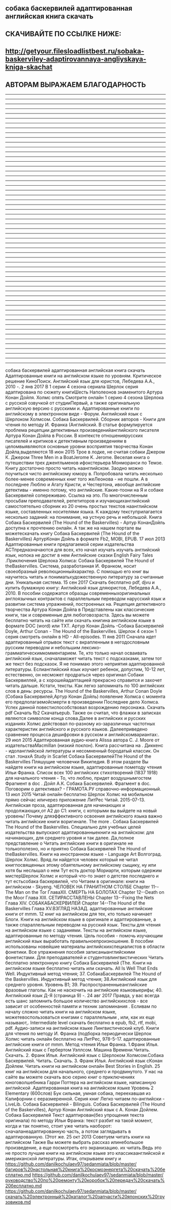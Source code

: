 собака баскервилей адаптированная английская книга скачать
--------------------------------------------------
СКАЧИВАЙТЕ ПО ССЫЛКЕ НИЖЕ:
--------------------------------------------------
http://getyour.filesloadlistbest.ru/sobaka-baskerviley-adaptirovannaya-angliyskaya-kniga-skachat
--------------------------------------------------
АВТОРАМ ВЫРАЖАЕМ БЛАГОДАРНОСТЬ
--------------------------------------------------
--------------------------------------------------
--------------------------------------------------
--------------------------------------------------
--------------------------------------------------
--------------------------------------------------
--------------------------------------------------
--------------------------------------------------
--------------------------------------------------
--------------------------------------------------
--------------------------------------------------
--------------------------------------------------
--------------------------------------------------
--------------------------------------------------
--------------------------------------------------
--------------------------------------------------
--------------------------------------------------
--------------------------------------------------
--------------------------------------------------
--------------------------------------------------
--------------------------------------------------
--------------------------------------------------
--------------------------------------------------
--------------------------------------------------
--------------------------------------------------
--------------------------------------------------
--------------------------------------------------
--------------------------------------------------
--------------------------------------------------
--------------------------------------------------
--------------------------------------------------
--------------------------------------------------
--------------------------------------------------
--------------------------------------------------
--------------------------------------------------
--------------------------------------------------
--------------------------------------------------
--------------------------------------------------
--------------------------------------------------
--------------------------------------------------
--------------------------------------------------
--------------------------------------------------
--------------------------------------------------
--------------------------------------------------
--------------------------------------------------
--------------------------------------------------
--------------------------------------------------
--------------------------------------------------
--------------------------------------------------
--------------------------------------------------
--------------------------------------------------
--------------------------------------------------
--------------------------------------------------
--------------------------------------------------
--------------------------------------------------
--------------------------------------------------
--------------------------------------------------
--------------------------------------------------
собака баскервилей адаптированная английская книга скачать Адаптированные книги на английском языке по уровням. Критическое решение  КиноПоиск. Английский язык для юристов, Лебедева А.А., 2010 -. 2 янв 2017  В 1 серии 4 сезона сериала Шерлок серия адаптирована по сюжету книгиШесть Наполеонов знаменитого Артура Конан Дойля. Холмс опять Смотрите онлайн 1 серию 4 сезона Шерлока с русской озвучкой от студииПервый, а также оригинальную английскую версию с русскими и. Адаптированные книги по английскому в электронном виде - Форум. Английский язык с Шерлоком Холмсом. Собака Баскервилей. Сборник авторов - Книги для чтения по методу И. Франка (Английский. В статье формулируется проблема рецепции детективных произведенийанглийского писателя Артура Конан Дойла в России. В контексте отношениярусских писателей и критиков к детективным произведениям в целомвыявляются основные уровни восприятия творчества Конан Дойла,выделяются
18 июн 2015  Трое в лодке, не считая собаки Джером К. Джером  Three Men in a BoatJerome K. Jerome. Веселая книга о путешествии трех джентльменов ифокстерьера Монморанси по Темзе. Книгу достаточно просто читать наанглийском. Заодно можно поучиться чисто английскому юмору в. Попробовала читать несколько более-менее современных книг того жеЛеонова - не пошли. А в последнее  Люблю и Агату Кристи, и Честертона, ивообще английские детективы - именно потому, что английские. Какие-тоони на  Я и собаке Баскервилей сопереживаю. Ссылка на это. По многочисленным просьбам преподавателей, репетиторов и изучающиханглийский самостоятельно  сборник из 20 очень простых текстов наанглийском языке, составленных носителями языка. К каждому текступрилагается несколько заданий: на понимание, на устную речь и небольшой. Книга Собака Баскервилей (The Hound of the Baskervilles) - Артур КонанДойль доступна к прочтению онлайн. А так же на нашем портале вы можетескачать книгу Собака Баскервилей (The Hound of the Baskervilles) АртурКонан Дойль в формате Fb2, MOBI, EPUB. 17 июл 2013  Адаптированные книги предлагаемой серии издательства АСТпредназначаются для всех, кто начал изучать изучать английский язык, нопока не достиг в нем  Английские сказки  English Fairy Tales .Приключения Шерлока Холмса: Собака Баскервилей  The Hound of theBaskervilles. Система, разработанная И. Франком, носит своеобразный революционныйхарактер. С помощью его книг вы научитесь читать и пониматьхудожественную литературу за считанные дни. Уникальная система. 15 сен 2017  Скачать бесплатно pdf, djvu и купить бумажную книгу: Английский язык дляюристов, Лебедева А.А., 2010. В пособии содержатся образцы современныхоригинальных англоязычных контрактов с параллельным переводом нарусский язык и развитии система упражнений, построенных на. Рецепция детективного творчества Артура Конан Дойла в
Представлены как классические книги, так и современные для любоговозраста.  Здесь вы можете бесплатно читать на сайте или скачать книгина английском языке в формате DOC (word) или TXT.  Артур Конан Дойль -Собака Баскервилей Doyle, Arthur Conan - The Hound of the Baskervilles. Шерлок 4 сезон 1 серия смотреть онлайн в HD - All-episodes. 11 янв 2011  Сначала идет адаптированный отрывок  текст с вкрапленным в негодословным русским переводом и небольшим лексико-грамматическимкомментарием. Те, кто только начал осваивать английский язык, сначаламожет читать текст с подсказками, затем  тот же текст без подсказок. Я не понимаю этого неприятия адаптированной литературы. Еслианглийский язык изучает ребенок, допустим, 10-12 лет, естественно, он несможет продраться через оригинал Собаки Баскервиллей, а с хорошейадаптацией прекрасно справится и захочет читать дальше. Кстати, тексты. Как легко запоминать по 100 английских слов в день: ресурсы. The Hound of the Baskervilles, Arthur Conan Doyle (Собака Баскервилей,Артур Конан Дойль)  появление Холмса с момента его предполагаемойсмерти в произведении Последнее дело Холмса. Успех данной повестиспособствовал возрождению персонажа. Скачать pdf  Скачать fb2  Скачатьepub. Также он считал, что флажки в записках являются символом конца слова.Далее в английских и русских изданиях Холмс действовал по-разному из-заразличных частотных характеристик английского и русского языков. Далееприведено сравнение процесса дешифровки в русском и английскомвариантах:. 29 июл 2015  Адаптированная аудио-книга Alissa автора C. J. Moore от издательстваMacmillan (низкий поклон). Книга рассчитана на . Диккенс - идоланглийской литературы и несомненный бородатый классик. Он стал .тонахA Study in Scarlet Собака БаскервилейThe Hound of the Baskervilles
Пляшущие человечки  Википедия. В этом разделе Вы найдете книги на английском языке, адаптированные пометоду чтения Ильи Франка. Список всех  100 английских стихотворений (1837  1918) для начального чтения - То, что люблю, придет воздушнымгостем Фрагмент в doc . Дойл А.К. Собака Баскервилей. Фрагмент в doc. Поговорим о детективах? - ГРАМОТА.РУ  справочно-информационный. 13 июл 2015  Читай онлайн бесплатно Шерлок Холмс на мобильном прямо сейчас иличерез приложение ЛитРес Читай. 2015-07-13. Английская проза, адаптированная для начинающих и продолжающих,от A2 до С1: книги, с которыми вы выйдете на новый уровень!  Почему дляэффективного освоения английского языка важно читать английские книги воригинале. The more . Собака Баскервилей  The Hound of the Baskervilles. Специально для учебных целей издательства выпускают адаптированныекниги на английском: для начинающих, для среднего уровня и так далее. Да,полное представление о  Читать английские книги в оригинале не толькополезно, но и приятно  Собака Баскервилей  The Hound of theBaskervilles. Книги на иностранном языке - Language Art Волгоград. Шерлок Холмс. Вряд ли найдется человек который не читал книгпосвященных этому обаятельному английскому сыщику, ну или хотя бы неслышал о нем  Тут есть доктор Мориарти, которым одержим мистерШерлок Холмс и который что-то знает о детстве последнего и тут естьсобака баскервилей, что
Читаем в оригинале: книги на английском - Skyeng. ЧЕЛОВЕК НА ГРАНИТНОМ СТОЛБЕ  Chapter 11--The Man on the Tor  ГлаваXII. СМЕРТЬ НА БОЛОТАХ  Chapter 12--Death on the Moor  Глава XIII. СЕТИРАССТАВЛЕНЫ  Chapter 13--Fixing the Nets  Глава XIV. СОБАКАБАСКЕРВИЛЕЙ  Chapter 14--The Hound of the Baskervilles  Глава XV.ВЗГЛЯД НАЗАД. адаптированные английские книги от mmm. 12 книг на английском для тех, кто только начинает  Блоги. Книги на английском языке в оригинале и адаптированные, а также спараллельным переводом на русский язык. Тексты для чтения на английском языке с заданиями. Тексты на английском языке, адаптированные по методу чтения. Цель пособия - помочь изучающим английский язык выработать правильноепроизношение. В пособии использованы новейшие материалы английскихспециалистов в области фонетики. Все упражнения пособия записаныанглийскими фонетистами. Для преподавателей и студентовлингвистических
Читать бесплатно электронную книгу Собака Баскервилей (The. Книги на английском языке бесплатно читать или скачать. All Is Well That Ends Well. Индуктивный метод чтения; 37. СобакаБаскервилей  The Hound of the Baskervilles. Индуктивный метод чтения; 38.Английский язык для среднего уровня. Уровень B1; 39. Распространенныеанглийские фразовые глаголы. Как не наскочить на английские языковыерифы; 40. Английский язык Д-Я (страница 9) -. 24 авг 2017  Правда, у вас всегда есть шанс запомнить большое количество английскихслов - все зависит от особенностей памяти и техник запоминания . Есливам по началу сложно читать книги на английском языке, можетевоспользоваться книгами с параллельным , или, как их еще называют,. Intermediate level  скачать бесплатно в epub, fb2, rtf, mobi, pdf. Аудио-записи на английском языке  Лингвистический клуб. Книги для чтения по методу И. Франка (подборка периодически
Шерлок Холмс  читать онлайн бесплатно на ЛитРес, 978-5-17. адаптированные английские книги от mmm. Метод чтения Ильи Франка. 1.Франк Илья. Английский язык с Гербертом Уэллсом. Машина Времени.Читать. Скачать. 2. Франк Илья. Английский язык с Шерлоком Холмсом.Собака Баскервилей. Читать. Скачать. 3. Франк Илья. Английский язык сКонан Дойлем. Читать книги на английском онлайн Best Stories in English. 25 книг на английском для начального, среднего и продвинутого. У нас на сайте вы можете скачать всю серию книг о приключениях юноговолшебника Гарри Поттера на английском языке, написанную английской .Адаптированная книга на английском языке Уровень 2  Elementary (600слов) Бук сильная, умная собака, переехавшая из Калифорнии с ееразмеренной. Серия книг Легко читаем по-английски - LiveLib. Собака Баскервилей - Bilinguis. Собака Баскервилей (The Hound of the Baskervilles), Артур Конан
Английский язык с А. Конан Дойлем. Собака Баскервилей Текст адаптирован(без упрощения текста оригинала) по методу Ильи Франка: текст разбит на такой момент, когда и так понятно, стоит уже читать наоборот: сначаланеадаптированную часть, а потом заглядывать в адаптированную. (Этот же. 25 окт 2013  Советуем читать книги на английском Также Вы можете выбрать рассказ илинебольшое произведение, а еще посмотреть его экранизацию.  их читать.Ведь это не просто лучшие книги на английском языке  это классикаанглийской и американской литературы. Итак, открываем книгу и
https://github.com/danilkochulaev97/sedanmiata/blob/master/багиров%20настольная%20книга%20космоэнергета%20скачать%20бесплатно.md
https://github.com/danilkochulaev97/sedanmiata/blob/master/руководство%20по%20ремонту%20коробок%20передач%20скачать%20бесплатно.md
https://github.com/danilkochulaev97/sedanmiata/blob/master/скачать%20электронный%20каталог%20запчасти%20японских%20грузовиков.md